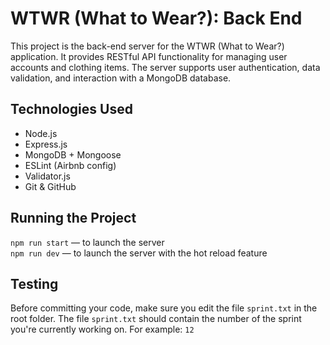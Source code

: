 # WTWR (What to Wear?): Back End

This project is the back-end server for the WTWR (What to Wear?) application. It provides RESTful API functionality for managing user accounts and clothing items. The server supports user authentication, data validation, and interaction with a MongoDB database.

## Technologies Used

- Node.js
- Express.js
- MongoDB + Mongoose
- ESLint (Airbnb config)
- Validator.js
- Git & GitHub

## Running the Project

`npm run start` — to launch the server  
`npm run dev` — to launch the server with the hot reload feature

## Testing

Before committing your code, make sure you edit the file `sprint.txt` in the root folder. The file `sprint.txt` should contain the number of the sprint you're currently working on. For example: `12`
